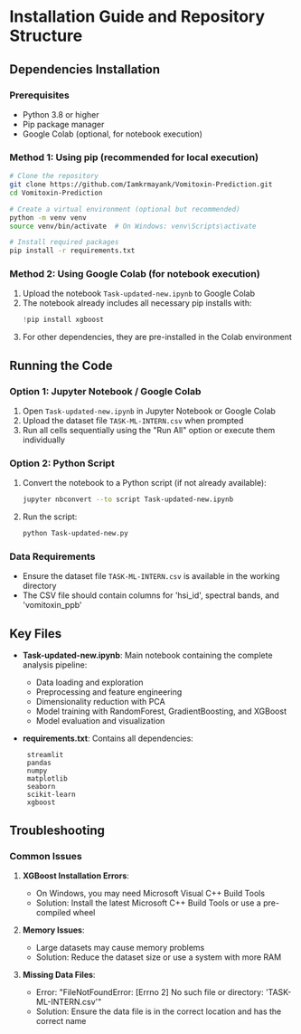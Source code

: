 # Installation Guide and Repository Structure

## Dependencies Installation

### Prerequisites
- Python 3.8 or higher
- Pip package manager
- Google Colab (optional, for notebook execution)

### Method 1: Using pip (recommended for local execution)

```bash
# Clone the repository
git clone https://github.com/Iamkrmayank/Vomitoxin-Prediction.git
cd Vomitoxin-Prediction

# Create a virtual environment (optional but recommended)
python -m venv venv
source venv/bin/activate  # On Windows: venv\Scripts\activate

# Install required packages
pip install -r requirements.txt
```

### Method 2: Using Google Colab (for notebook execution)

1. Upload the notebook `Task-updated-new.ipynb` to Google Colab
2. The notebook already includes all necessary pip installs with:
   ```python
   !pip install xgboost
   ```
3. For other dependencies, they are pre-installed in the Colab environment

## Running the Code

### Option 1: Jupyter Notebook / Google Colab
1. Open `Task-updated-new.ipynb` in Jupyter Notebook or Google Colab
2. Upload the dataset file `TASK-ML-INTERN.csv` when prompted
3. Run all cells sequentially using the "Run All" option or execute them individually

### Option 2: Python Script
1. Convert the notebook to a Python script (if not already available):
   ```bash
   jupyter nbconvert --to script Task-updated-new.ipynb
   ```
2. Run the script:
   ```bash
   python Task-updated-new.py
   ```

### Data Requirements
- Ensure the dataset file `TASK-ML-INTERN.csv` is available in the working directory
- The CSV file should contain columns for 'hsi_id', spectral bands, and 'vomitoxin_ppb'

## Key Files

- **Task-updated-new.ipynb**: Main notebook containing the complete analysis pipeline:
  - Data loading and exploration
  - Preprocessing and feature engineering
  - Dimensionality reduction with PCA
  - Model training with RandomForest, GradientBoosting, and XGBoost
  - Model evaluation and visualization
  
- **requirements.txt**: Contains all dependencies:
  ```
   streamlit
   pandas
   numpy
   matplotlib
   seaborn
   scikit-learn
   xgboost
  ```

## Troubleshooting

### Common Issues

1. **XGBoost Installation Errors**:
   - On Windows, you may need Microsoft Visual C++ Build Tools
   - Solution: Install the latest Microsoft C++ Build Tools or use a pre-compiled wheel

2. **Memory Issues**:
   - Large datasets may cause memory problems
   - Solution: Reduce the dataset size or use a system with more RAM

3. **Missing Data Files**:
   - Error: "FileNotFoundError: [Errno 2] No such file or directory: 'TASK-ML-INTERN.csv'"
   - Solution: Ensure the data file is in the correct location and has the correct name
